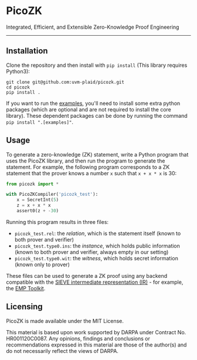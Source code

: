 # PicoZK

Integrated, Efficient, and Extensible Zero-Knowledge Proof Engineering

----

## Installation

Clone the repository and then install with `pip install` (This library
requires Python3):

```
git clone git@github.com:uvm-plaid/picozk.git
cd picozk
pip install .
```

If you want to run the [examples](examples), you'll need to install
some extra python packages (which are optional and are not required to
install the core library). These dependent packages can be done by
running the command `pip install ".[examples]"`.


## Usage

To generate a zero-knowledge (ZK) statement, write a Python program
that uses the PicoZK library, and then run the program to generate the
statement. For example, the following program corresponds to a ZK
statement that the prover knows a number `x` such that `x + x * x` is
30:

```python
from picozk import *

with PicoZKCompiler('picozk_test'):
    x = SecretInt(5)
    z = x + x * x
    assert0(z + -30)
```

Running this program results in three files:
- `picozk_test.rel`: the *relation*, which is the statement itself
  (known to both prover and verifier)
- `picozk_test.type0.ins`: the *instance*, which holds public
  information (known to both prover and verifier, always empty in our
  setting)
- `picozk_test.type0.wit`: the *witness*, which holds secret
  information (known only to prover)

These files can be used to generate a ZK proof using any backend
compatible with the [SIEVE intermediate representation
(IR)](https://stealthsoftwareinc.github.io/wizkit-blog/2021/09/20/introducing-the-sieve-ir.html) -
for example, the [EMP Toolkit](https://github.com/emp-toolkit/emp-ir).

## Licensing

PicoZK is made available under the MIT License.

This material is based upon work supported by DARPA under Contract No.
HR001120C0087. Any opinions, findings and conclusions or
recommendations expressed in this material are those of the author(s)
and do not necessarily reflect the views of DARPA.
